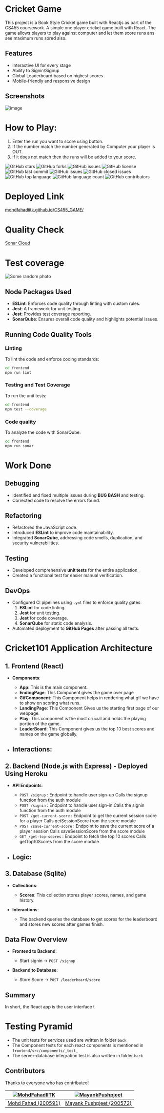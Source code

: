 # Cricket Game

This project is a Book Style Cricket game built with Reactjs as part of the CS455 coursework. A simple one player cricket game built with React. The game allows players to play against computer and let them score runs ans see maximum runs sored also.


## Features

* Interactive UI for every stage
* Ability to Signin/Signup
* Global Leaderboard based on highest scores
* Mobile-friendly and responsive design

## Screenshots
![image](./Documents/gameplay1.png)


# How to Play:
1. Enter the run you want to score using button.
2. If the number match the number generated by Computer your player is OUT.
3. If it does not match then the runs will be added to your score.

![GitHub stars](https://img.shields.io/github/stars/MohdFahadIITK/CS455_GAME?style=social)
![GitHub forks](https://img.shields.io/github/forks/MohdFahadIITK/CS455_GAME?style=social)
![GitHub issues](https://img.shields.io/github/issues/MohdFahadIITK/CS455_GAME)
![GitHub license](https://img.shields.io/github/license/MohdFahadIITK/CS455_GAME)
![GitHub last commit](https://img.shields.io/github/last-commit/MohdFahadIITK/CS455_GAME)
![GitHub issues](https://img.shields.io/github/issues/MohdFahadIITK/CS455_GAME)
![GitHub closed issues](https://img.shields.io/github/issues-closed/MohdFahadIITK/CS455_GAME)
![GitHub top language](https://img.shields.io/github/languages/top/MohdFahadIITK/CS455_GAME)
![GitHub language count](https://img.shields.io/github/languages/count/MohdFahadIITK/CS455_GAME)
![GitHub contributors](https://img.shields.io/github/contributors/MohdFahadIITK/CS455_GAME)

# Deployed Link
[mohdfahadiitk.github.io/CS455_GAME/](https://mohdfahadiitk.github.io/CS455_GAME/)

# Quality Check
[Sonar Cloud](https://sonarcloud.io/project/overview?id=MohdFahadIITK_CS455_GAME)


# Test coverage
![Some random photo](./Documents/test-coverage.png)


## Node Packages Used

- **ESLint**: Enforces code quality through linting with custom rules.
- **Jest**: A framework for unit testing.
- **Jest**: Provides test coverage reporting.
- **SonarQube**: Ensures overall code quality and highlights potential issues.

## Running Code Quality Tools

### Linting
To lint the code and enforce coding standards:
```bash
cd frontend
npm run lint
```
### Testing and Test Coverage
To run the unit tests:
```bash
cd frontend
npm test --coverage
```
### Code quality
To analyze the code with SonarQube:
```bash
cd frontend
npm run sonar
```
# Work Done

## Debugging
- Identified and fixed multiple issues during **BUG BASH** and testing.
- Corrected code to resolve the errors found.

## Refactoring
- Refactored the JavaScript code.
- Introduced **ESLint** to improve code maintainability.
- Integrated **SonarQube**, addressing code smells, duplication, and security vulnerabilities.

## Testing
- Developed comprehensive **unit tests** for the entire application.
- Created a functional test for easier manual verification.

## DevOps
- Configured CI pipelines using `.yml` files to enforce quality gates:
  1. **ESLint** for code linting.
  2. **Jest** for unit testing.
  3. **Jest** for code coverage.
  4. **SonarQube** for static code analysis.
- Automated deployment to **GitHub Pages** after passing all tests.

# Cricket101 Application Architecture

## 1. Frontend (React)
- **Components**:
  - **App**: This is the main component.
  - **EndingPage**: This Component gives the game over page
  - **GifComponent**: This Component helps in rendering what gif we have to show on scoring what runs.
  - **LandingPage**: This Component Gives us the starting first page of our webpage.
  - **Play**: This component is the most crucial and holds the playing portion of the game.
  - **LeaderBoard**: This Component gives us the top 10 best scores and names on the game globally.
  
- **Interactions**:
  - 

## 2. Backend (Node.js with Express) - Deployed Using Heroku
- **API Endpoints**:
  - `POST /signup` : Endpoint to handle user sign-up Calls the signup function from the auth module
  - `POST /signin` : Endpoint to handle user sign-in Calls the signin function from the auth module
  - `POST /get-current-score` : Endpoint to get the current session score for a player Calls getSessionScore from the score module
  - `POST /save-current-score` : Endpoint to save the current score of a player session Calls saveSessionScore from the score module
  - `GET /get-top-scores` : Endpoint to fetch the top 10 scores Calls getTop10Scores from the score module
  
- **Logic**:
  - 

## 3. Database (Sqlite)
- **Collections**:
  - **Scores**: This collection stores player scores, names, and game history.
  
- **Interactions**:
  - The backend queries the database to get scores for the leaderboard and stores new scores after games finish.

## Data Flow Overview
- **Frontend to Backend**:
  - Start signin -> `POST /signup`

- **Backend to Database**:
  - Store Score -> `POST /leaderboard/score`


## Summary
In short, the React app is the user interface t

# Testing Pyramid

  - The unit tests for services used are written in folder `back`
  - The Component tests for each react components is mentioned in `frontend/src/components/_test_`
  - The server-database integration test is also written in folder `back`

## Contributors

Thanks to everyone who has contributed!

| [![MohdFahadIITK](https://github.com/MohdFahadIITK.png?size=100)](https://github.com/MohdFahadIITK) | [![MayankPushpjeet](https://github.com/MayankPushpjeet.png?size=100)](https://github.com/MayankPushpjeet) |
|:---:|:---:|
| [Mohd Fahad (200591)](https://github.com/MohdFahadIITK) | [Mayank Pushpjeet (200572)](https://github.com/MayankPushpjeet) |
